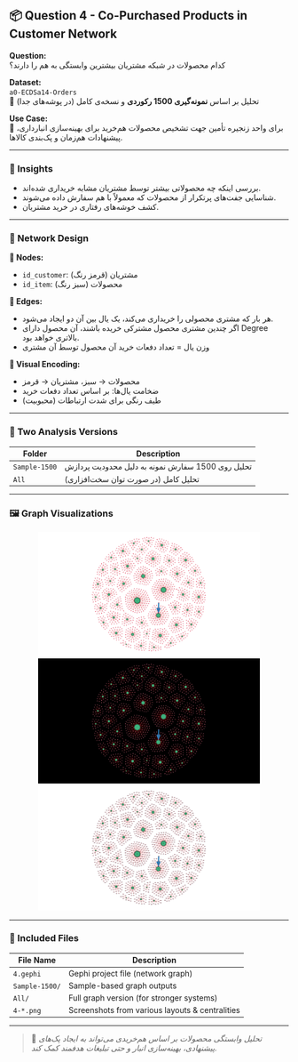 ## 📦 Question 4 - Co-Purchased Products in Customer Network

**Question:**  
کدام محصولات در شبکه مشتریان بیشترین وابستگی به هم را دارند؟

**Dataset:**  
`a0-ECDSa14-Orders`  
📌 تحلیل بر اساس **نمونه‌گیری 1500 رکوردی** و نسخه‌ی کامل (در پوشه‌های جدا)

**Use Case:**  
🏬 برای واحد زنجیره تأمین جهت تشخیص محصولات هم‌خرید برای بهینه‌سازی انبارداری، پیشنهادات هم‌زمان و پک‌بندی کالاها.

---

### 🧠 Insights

- بررسی اینکه چه محصولاتی بیشتر توسط مشتریان مشابه خریداری شده‌اند.
- شناسایی جفت‌های پرتکرار از محصولات که معمولاً با هم سفارش داده می‌شوند.
- کشف خوشه‌های رفتاری در خرید مشتریان.

---

### 🧾 Network Design

**🔵 Nodes:**  
- `id_customer`: مشتریان (قرمز رنگ)  
- `id_item`: محصولات (سبز رنگ)

**🔗 Edges:**  
- هر بار که مشتری محصولی را خریداری می‌کند، یک یال بین آن دو ایجاد می‌شود.
- اگر چندین مشتری محصول مشترکی خریده باشند، آن محصول دارای Degree بالاتری خواهد بود.
- وزن یال = تعداد دفعات خرید آن محصول توسط آن مشتری

**🎨 Visual Encoding:**  
- محصولات → سبز، مشتریان → قرمز  
- ضخامت یال‌ها: بر اساس تعداد دفعات خرید  
- طیف رنگی برای شدت ارتباطات (محبوبیت)

---

### 🧪 Two Analysis Versions

| Folder          | Description                                      |
|------------------|--------------------------------------------------|
| `Sample-1500`    | تحلیل روی 1500 سفارش نمونه به دلیل محدودیت پردازش |
| `All`            | تحلیل کامل (در صورت توان سخت‌افزاری)              |

---

### 🖼️ Graph Visualizations

<div align="center">
  <img src="./4-1.png" width="400"/>
  <img src="./4-2.png" width="400"/>
  <img src="./4-3.png" width="400"/>
</div>

---

### 📁 Included Files

| File Name        | Description                                         |
|------------------|-----------------------------------------------------|
| `4.gephi`        | Gephi project file (network graph)                  |
| `Sample-1500/`   | Sample-based graph outputs                          |
| `All/`           | Full graph version (for stronger systems)           |
| `4-*.png`        | Screenshots from various layouts & centralities     |

---

> 📌 *تحلیل وابستگی محصولات بر اساس هم‌خریدی می‌تواند به ایجاد پک‌های پیشنهادی، بهینه‌سازی انبار و حتی تبلیغات هدفمند کمک کند.*


